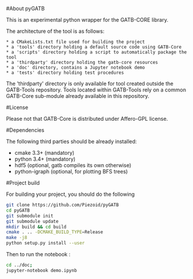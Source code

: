 #About pyGATB

This is an experimental python wrapper for the GATB-CORE library.

The architecture of the tool is as follows:

    * a CMakeLists.txt file used for building the project
    * a 'tools' directory holding a default source code using GATB-Core
    * a 'scripts' directory holding a script to automatically package the tool
    * a 'thirdparty' directory holding the gatb-core resources
    * a 'doc' directory, contains a Jupyter notebook demo
    * a 'tests' directory holding test procedures
    
The 'thirdparty' directory is only available for tool created outside the GATB-Tools repository.
Tools located within GATB-Tools rely on a common GATB-Core sub-module already available in this repository.

#License

Please not that GATB-Core is distributed under Affero-GPL license.

#Dependencies

The following third parties should be already installed:

* cmake 3.3+ (mandatory)
* python 3.4+ (mandatory)
* hdf5 (optional, gatb compiles its own otherwise)
* python-igraph (optional, for plotting BFS trees)

#Project build

For building your project, you should do the following
   
```bash 
git clone https://github.com/Piezoid/pyGATB
cd pyGATB
git submodule init
git submodule update
mkdir build && cd build
cmake . .. -DCMAKE_BUILD_TYPE=Release
make -j8
python setup.py install --user
```

Then to run the notebook :
```bash
cd ../doc; 
jupyter-notebook demo.ipynb
```





